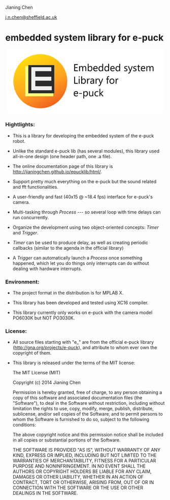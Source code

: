 
Jianing Chen

j.n.chen@sheffield.ac.uk

embedded system library for e-puck 
==================================

![GitHub Logo](/el/el_logo_heading.png)

### Hightlights: 

 - This is a library for developing the embedded system of the e-puck robot. 
 
 - Unlike the standard e-puck lib (has several modules), this library used 
 all-in-one design (one header path, one .a file). 
 
 - The online documentation page of this library is 
 http://jianingchen.github.io/epucklib/html/.
 
 - Support pretty much everything on the e-puck but the sound related and fft 
 functionalities. 
 
 - A user-friendly and fast (40x15 @ ~18.4 fps) interface for e-puck's camera.  
 
 - Multi-tasking through _Process_ --- so several loop with time delays can run 
 concurrently. 

 - Organize the development using two object-oriented concepts: 
 _Timer_ and _Trigger_. 

 - _Timer_ can be used to produce delay, as well as creating periodic callbacks 
 (similar to the agenda in the official library)

 - A _Trigger_ can automatically launch a _Process_ once something happened, 
 which let you do things only interrupts can do without dealing with hardware 
 interrupts. 


### Environment:

 - The project format in the distribution is for MPLAB X.
 
 - This library has been developed and tested using XC16 compiler. 
 
 - This library currently only works on e-puck with the camera model PO6030K 
 but NOT PO3030K. 



### License: 

 - All source files starting with "e_" are from the official e-puck library 
 (http://gna.org/projects/e-puck), and attribute to whom ever own the copyright 
 of them. 
 
 - This library is released under the terms of the MIT license:

    The MIT License (MIT)

    Copyright (c) 2014 Jianing Chen

    Permission is hereby granted, free of charge, to any person obtaining a copy
    of this software and associated documentation files (the "Software"), to deal
    in the Software without restriction, including without limitation the rights
    to use, copy, modify, merge, publish, distribute, sublicense, and/or sell
    copies of the Software, and to permit persons to whom the Software is
    furnished to do so, subject to the following conditions:

    The above copyright notice and this permission notice shall be included in all
    copies or substantial portions of the Software.

    THE SOFTWARE IS PROVIDED "AS IS", WITHOUT WARRANTY OF ANY KIND, EXPRESS OR
    IMPLIED, INCLUDING BUT NOT LIMITED TO THE WARRANTIES OF MERCHANTABILITY,
    FITNESS FOR A PARTICULAR PURPOSE AND NONINFRINGEMENT. IN NO EVENT SHALL THE
    AUTHORS OR COPYRIGHT HOLDERS BE LIABLE FOR ANY CLAIM, DAMAGES OR OTHER
    LIABILITY, WHETHER IN AN ACTION OF CONTRACT, TORT OR OTHERWISE, ARISING FROM,
    OUT OF OR IN CONNECTION WITH THE SOFTWARE OR THE USE OR OTHER DEALINGS IN THE
    SOFTWARE.


